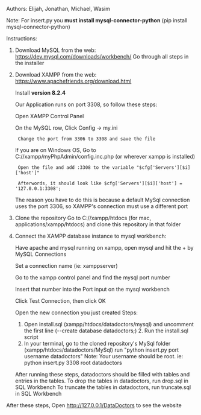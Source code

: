 ﻿Authors: 
Elijah, Jonathan, Michael, Wasim

Note: For insert.py you **must install mysql-connector-python** (pip install mysql-connector-python)

Instructions:
1. Download MySQL from the web: https://dev.mysql.com/downloads/workbench/
    Go through all steps in the installer
   
2. Download XAMPP from the web: https://www.apachefriends.org/download.html

   Install **version 8.2.4**

   Our Application runs on port 3308, so follow these steps:

   	Open XAMPP Control Panel

   	On the MySQL row, Click Config -> my.ini

   		Change the port from 3306 to 3308 and save the file

   	If you are on Windows OS, Go to C://xampp/myPhpAdmin/config.inc.php (or wherever xampp is installed)

   		Open the file and add :3308 to the variable "$cfg['Servers'][$i]['host']"

   		Afterwords, it should look like $cfg['Servers'][$i]['host'] = '127.0.0.1:3308';

   The reason you have to do this is because a default MySql connection uses the port 3306, so XAMPP's connection must use a different port

3. Clone the repository
    Go to C://xampp/htdocs (for mac, applications/xampp/htdocs) and clone this repository in that folder

4. Connect the XAMPP database instance to mysql workbench:

   Have apache and mysql running on xampp, open mysql and hit the + by MySQL Connections

   Set a connection name (ie: xamppserver)

   Go to the xampp control panel and find the mysql port number

   Insert that number into the Port input on the mysql workbench

   Click Test Connection, then click OK

    Open the new connection you just created
    Steps:
	1. Open install.sql (xampp/htdocs/datadoctors/mysql) and uncomment the first line (--create database datadoctors;)
        2. Run the install.sql script 
	3. In your terminal, go to the cloned repository's MySql folder (xampp/htdocs/datadoctors/MySql)
    		run "python insert.py port username datadoctors"
  		Note: Your username should be root. ie: python insert.py 3308 root datadoctors

    After running these steps, datadoctors should be filled with tables and entries in the tables.
    To drop the tables in datadoctors, run drop.sql in SQL Workbench
    To truncate the tables in datadoctors, run truncate.sql in SQL Workbench


After these steps, Open http://127.0.0.1/DataDoctors to see the website

